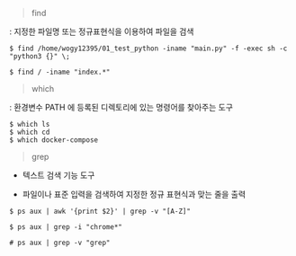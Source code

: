 > find

:  지정한 파일명 또는 정규표현식을 이용하여 파일을 검색

```
$ find /home/wogy12395/01_test_python -iname "main.py" -f -exec sh -c "python3 {}" \;

$ find / -iname "index.*"
```

> which

: 환경변수 PATH 에 등록된 디렉토리에 있는 명령어를 찾아주는 도구

```
$ which ls
$ which cd
$ which docker-compose
```

> grep

- 텍스트 검색 기능 도구

- 파일이나 표준 입력을 검색하여 지정한 정규 표현식과 맞는 줄을 출력

```
$ ps aux | awk '{print $2}' | grep -v "[A-Z]"

$ ps aux | grep -i "chrome*"

# ps aux | grep -v "grep"
```
